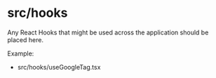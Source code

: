 # src/hooks

Any React Hooks that might be used across the application should be placed here.

Example:

- src/hooks/useGoogleTag.tsx
